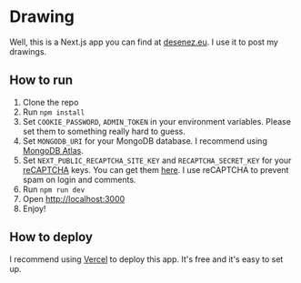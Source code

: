 # Drawing
Well, this is a Next.js app you can find at [desenez.eu](https://desenez.eu). I use it to post my drawings.

## How to run
1. Clone the repo
2. Run `npm install`
3. Set `COOKIE_PASSWORD`, `ADMIN_TOKEN` in your environment variables. Please set them to something really hard to guess.
4. Set `MONGODB_URI` for your MongoDB database. I recommend using [MongoDB Atlas](https://www.mongodb.com/cloud/atlas).
5. Set `NEXT_PUBLIC_RECAPTCHA_SITE_KEY` and `RECAPTCHA_SECRET_KEY` for your [reCAPTCHA](https://www.google.com/recaptcha/about/) keys. You can get them [here](https://www.google.com/recaptcha/admin/create). I use reCAPTCHA to prevent spam on login and comments.
6. Run `npm run dev`
7. Open [http://localhost:3000](http://localhost:3000)
8. Enjoy!

## How to deploy
I recommend using [Vercel](https://vercel.com) to deploy this app. It's free and it's easy to set up. 